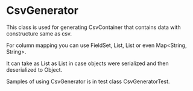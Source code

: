 # CsvGenerator

This class is used for generating CsvContainer that contains data with constructure same as csv.

For column mapping you can use FieldSet, List<SObjectField>, List<String> or even Map<String, String>.

It can take as List<SObject> as List<Object> in case objects were serialized and then deserialized to Object.

Samples of using CsvGenerator is in test class CsvGeneratorTest.
